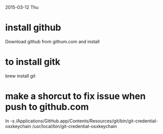 


2015-03-12 Thu

# install github
Download github from githum.com and install

# to install gitk
brew install git

# make a shorcut to fix issue when push to github.com
ln -s  /Applications/GitHub.app/Contents/Resources/git/bin/git-credential-osxkeychain /usr/local/bin/git-credential-osxkeychain